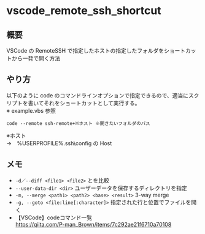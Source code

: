 # vscode_remote_ssh_shortcut

## 概要
VSCode の RemoteSSH で指定したホストの指定したフォルダをショートカットから一発で開く方法

## やり方
以下のように code のコマンドラインオプションで指定できるので、適当にスクリプトを書いてそれをショートカットとして実行する。  
※ example.vbs 参照
```
code --remote ssh-remote+※ホスト ※開きたいフォルダのパス
```
※ホスト  
→　%USERPROFILE%\.ssh\config の Host

## メモ

- ```-d／--diff <file1> <file2>``` <file1>と<file2>を比較
- ```--user-data-dir <dir>``` ユーザーデータを保存するディレクトリを指定
- ```-m, --merge <path1> <path2> <base> <result>``` 3-way merge
- ```-g, --goto <file:line[:character]>``` 指定された行と位置でファイルを開く
- 【VSCode】codeコマンド一覧  
  https://qiita.com/P-man_Brown/items/7c292ae21f6710a70108